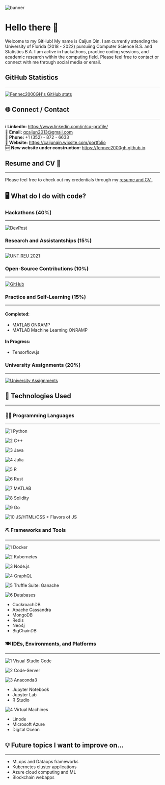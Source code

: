 ![banner](https://cdn.dribbble.com/users/416610/screenshots/4801105/coding_desk_flat_vector_ui_ux_design_illustration_motion_animation_gif2.gif)

# Hello there 👋

<!-- **Fennec2000GH/Fennec2000GH** is a ✨ _special_ ✨ repository because its `README.md` (this file) appears on your GitHub profile. -->

Welcome to my GitHub! My name is Caijun Qin. I am currently attending the University of Florida (2018 - 2022) pursuiing Computer Science B.S. and Statistics B.A. I am active in hackathons, practice coding sessions, and academic research within the computing field. Please feel free to contact or connect with me through social media or email.

## GitHub Statistics
----------------------------------------------------------------------------------------------------
[![Fennec2000GH's GitHub stats](https://github-readme-stats.vercel.app/api?username=Fennec2000GH)](https://github.com/anuraghazra/github-readme-stats)

## 🌐 Connect / Contact
----------------------------------------------------------------------------------------------------
ℹ️ **LinkedIn:** https://www.linkedin.com/in/cq-profile/ <br>
📧 **Email:** <a href = "mailto:qcaijun2013@gmail.com"> qcaijun2013@gmail.com </a> <br>
📱 **Phone:** +1 (352) - 872 - 6633 <br>
📃 **Website:** https://caijunqin.wixsite.com/portfolio <br>
🆕 **New website under construction:** https://fennec2000gh.github.io <br>

## Resume and CV 🧾
----------------------------------------------------------------------------------------------------
Please feel free to check out my credentials through my [resume and CV ](https://github.com/Fennec2000GH/Resume).

<!-- Here are some ideas to get you started: -->

## 🖥️ What do I do with code?
### Hackathons (40%)
----------------------------------------------------------------------------------------------------
[![DevPost](https://image.pitchbook.com/2Pt6pF8Bw1g4evmlN6uOupe1uZR1598853768457_200x200)](https://devpost.com/Fennec2000?ref_content=user-portfolio&ref_feature=portfolio&ref_medium=global-nav)

### Research and Assistantships (15%)
----------------------------------------------------------------------------------------------------
[![UNT REU 2021](https://informationscience.unt.edu/sites/default/files/og-is-logo-1200x628.jpg)](https://reu.ci.unt.edu)

### Open-Source Contributions (10%)
----------------------------------------------------------------------------------------------------
[![GitHub](https://github.githubassets.com/images/modules/logos_page/Octocat.png)](https://github.com/Fennec2000GH)

### Practice and Self-Learning (15%)
----------------------------------------------------------------------------------------------------
#### Completed:

- MATLAB ONRAMP
- MATLAB Machine Learning ONRAMP

#### In Progress:
- Tensorflow.js

### University Assignments (20%)
----------------------------------------------------------------------------------------------------
[![University Assignments](https://images.vexels.com/media/users/3/143610/isolated/lists/dd325c7963a580a216cc74d5c70d6824-graduation-cap-blue.png)](https://github.com/Fennec2000GH/School-Projects)

## 🤖 Technologies Used
----------------------------------------------------------------------------------------------------
### 👨‍💻 Programming Languages
----------------------------------------------------------------------------------------------------
![1 Python](https://img.shields.io/badge/1-Python-yellow?style=flat&logo=appveyor)

![2 C++](https://img.shields.io/badge/2-C++-darkblue?style=flat&logo=appveyor)

![3 Java](https://img.shields.io/badge/3-Java-firebrick?style=flat&logo=appveyor)

![4 Julia](https://img.shields.io/badge/4-Julia-orchid?style=flat&logo=appveyor)

![5 R](https://img.shields.io/badge/5-R-blue?style=flat&logo=appveyor)

![6 Rust](https://img.shields.io/badge/6-Rust-gainsboro?style=flat&logo=appveyor)

![7 MATLAB](https://img.shields.io/badge/7-MATLAB-tomato?style=flat&logo=appveyor)

![8 Solidity](https://img.shields.io/badge/8-Solidity-black?style=flat&logo=appveyor)

![9 Go](https://img.shields.io/badge/9-Go-skyblue?style=flat&logo=appveyor)

![10 JS/HTML/CSS + Flavors of JS](https://img.shields.io/badge/10-JS/HTML/CSS&nbsp;+&nbsp;Flavors&nbsp;of&nbsp;JS-orange?style=flat&logo=appveyor)


### ⛏️ Frameworks and Tools
----------------------------------------------------------------------------------------------------
![1 Docker](https://img.shields.io/badge/1-Docker-royalblue?style=for-the-badge&logo=appveyor)

![2 Kubernetes](https://img.shields.io/badge/2-Kubernetes-steelblue?style=for-the-badge&logo=appveyor)

![3 Node.js](https://img.shields.io/badge/3-Node.js-limegreen?style=for-the-badge&logo=appveyor)

![4 GraphQL](https://img.shields.io/badge/4-GraphQL-deeppink?style=for-the-badge&logo=appveyor)

![5 Truffle Suite: Ganache](https://img.shields.io/badge/5-Truffle&nbsp;Suite:&nbsp;Ganache-chocolate?style=for-the-badge&logo=appveyor)

![6 Databases](https://img.shields.io/badge/6-Databases-indigo?style=for-the-badge&logo=appveyor)
- CockroachDB
- Apache Cassandra
- MongoDB
- Redis
- Neo4j
- BigChainDB

### 🍽️ IDEs, Environments, and Platforms
----------------------------------------------------------------------------------------------------
![1 Visual Studio Code](https://img.shields.io/badge/1-Visual&nbsp;Studio&nbsp;Code-mediumblue?style=for-the-badge&logo=appveyor)

![2 Code-Server](https://img.shields.io/badge/2-Code&#8211;Server-cyan?style=for-the-badge&logo=appveyor)

![3 Anaconda3](https://img.shields.io/badge/3-Anaconda3-springgreen?style=for-the-badge&logo=appveyor)
 - Jupyter Notebook
 - Jupyter Lab
 - R Studio

![4 Virtual Machines](https://img.shields.io/badge/4-Virtual&nbsp;Machines-midnightblue?style=for-the-badge&logo=appveyor)
- Linode 
- Microsoft Azure 
- Digital Ocean

## 💡 Future topics I want to improve on...
----------------------------------------------------------------------------------------------------
- MLops and Dataops frameworks
- Kubernetes cluster applications
- Azure cloud computing and ML
- Blockchain webapps
